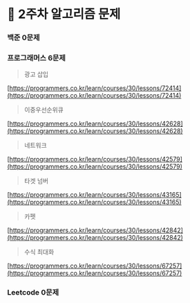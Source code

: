 # 🚨 2주차 알고리즘 문제

### **백준 0문제**


### **프로그래머스 6문제**

> 광고 삽입

[https://programmers.co.kr/learn/courses/30/lessons/72414](https://programmers.co.kr/learn/courses/30/lessons/72414)

> 이중우선순위큐

[https://programmers.co.kr/learn/courses/30/lessons/42628](https://programmers.co.kr/learn/courses/30/lessons/42628)

> 네트워크

[https://programmers.co.kr/learn/courses/30/lessons/42579](https://programmers.co.kr/learn/courses/30/lessons/42579)

> 타겟 넘버

[https://programmers.co.kr/learn/courses/30/lessons/43165](https://programmers.co.kr/learn/courses/30/lessons/43165)

> 카펫

[https://programmers.co.kr/learn/courses/30/lessons/42842](https://programmers.co.kr/learn/courses/30/lessons/42842)

> 수식 최대화

[https://programmers.co.kr/learn/courses/30/lessons/67257](https://programmers.co.kr/learn/courses/30/lessons/67257)

### **Leetcode 0문제**

